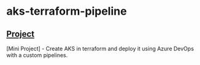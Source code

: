 # aks-terraform-pipeline

## [Project](https://github.com/RustyTake-Off/projects)

[Mini Project] - Create AKS in terraform and deploy it using Azure DevOps with a custom pipelines.
